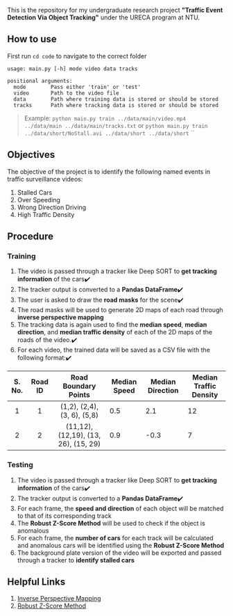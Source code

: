 This is the repository for my undergraduate research project **"Traffic Event Detection Via Object Tracking"** under the URECA program at NTU.

## How to use

First run `cd code` to navigate to the correct folder

```
usage: main.py [-h] mode video data tracks

positional arguments:
  mode        Pass either 'train' or 'test'
  video       Path to the video file
  data        Path where training data is stored or should be stored
  tracks      Path where tracking data is stored or should be stored
```

> Example: `python main.py train ../data/main/video.mp4 ../data/main ../data/main/tracks.txt`
> or
> `python main.py train ../data/short/NoStall.avi ../data/short ../data/short`
> ``

## Objectives

The objective of the project is to identify the following named events in traffic surveillance videos:

1. Stalled Cars
2. Over Speeding
3. Wrong Direction Driving
4. High Traffic Density

## Procedure

### Training

1. The video is passed through a tracker like Deep SORT to **get tracking information** of the cars✔️
2. The tracker output is converted to a **Pandas DataFrame**✔️
3. The user is asked to draw the **road masks** for the scene✔️
4. The road masks will be used to generate 2D maps of each road through **inverse perspective mapping**
5. The tracking data is again used to find the **median speed**, **median direction**, and **median traffic density** of each of the 2D maps of the roads of the video.✔️
6. For each video, the trained data will be saved as a CSV file with the following format:✔️

| S. No. | Road ID |         Road Boundary Points         | Median Speed | Median Direction | Median Traffic Density |
| :----: | :-----: | :----------------------------------: | ------------ | ---------------- | ---------------------- |
|   1    |    1    |     (1,2), (2,4), (3, 6), (5,8)      | 0.5          | 2.1              | 12                     |
|   2    |    2    | (11,12), (12,19), (13, 26), (15, 29) | 0.9          | -0.3             | 7                      |

### Testing

1. The video is passed through a tracker like Deep SORT to **get tracking information** of the cars✔️
2. The tracker output is converted to a **Pandas DataFrame**✔️
3. For each frame, the **speed and direction** of each object will be matched to that of its corresponding track
4. The **Robust Z-Score Method** will be used to check if the object is anomalous
5. For each frame, the **number of cars** for each track will be calculated and anomalous cars will be identified using the **Robust Z-Score Method**
6. The background plate version of the video will be exported and passed through a tracker to **identify stalled cars**

## Helpful Links

1. [Inverse Perspective Mapping](https://zbigatron.com/mapping-camera-coordinates-to-a-2d-floor-plan/)
2. [Robust Z-Score Method](http://colingorrie.github.io/outlier-detection.html#modified-z-score-method)
